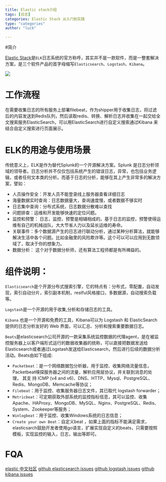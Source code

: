 ```yaml
---
title: Elastic stack介绍
tags: [日志]
categories: Elastic Stack 从入门到实践
type: "categories"
author: "luck"

---
```


#简介

[Elastic Stack](https://www.elastic.co/start)是```ELK```日志系统的官方称呼，其实并不是一款软件，而是一整套解决方案，是三个软件产品的首字母缩写```Elasticsearch```、```Logstash```、```Kibana```。

![](http://ocppiicaw.bkt.clouddn.com/image/elk/elk_filebeat01.png)

# 工作流程
在需要收集日志的所有服务上部署filebeat，作为shipper用于收集日志，将过滤后的内容发送到Redis队列，然后读取redis、转换、解析日志并收集在一起交给全文搜索服务ElasticSearch，可以用ElasticSearch进行自定义搜索通过Kibana 来结合自定义搜索进行页面展示。


# ELK的用途与使用场景
传统意义上，ELK是作为替代Splunk的一个开源解决方案。Splunk 是日志分析领域的领导者。日志分析并不仅仅包括系统产生的错误日志，异常，也包括业务逻辑，或者任何文本类的分析。而基于日志的分析，能够在其上产生非常多的解决方案，譬如：

- 人员操作安全：开发人员不能登录线上服务器查看详细日志
- 海量数据实时查询：日志数据量大，查询速度慢，或者数据不够实时
- 日志集中查询：分布式系统，日志数据分散难以查找
- 问题排查：运维和开发能够快速的定位问题。
- 监控和预警： 日志，监控，预警是相辅相成的。基于日志的监控，预警使得运维有自己的机械战队，大大节省人力以及延长运维的寿命。
- 关联事件：多个数据源产生的日志进行联动分析，通过某种分析算法，就能够解决生活中各个问题。比如金融里的风险欺诈等。这个可以可以应用到无数领域了，取决于你的想象力。
- 数据分析： 这个对于数据分析师，还有算法工程师都是有所裨益的。


# 组件说明：
```Elasticsearch```是个开源分布式搜索引擎，它的特点有：分布式，零配置，自动发现，索引自动分片，索引副本机制，restful风格接口，多数据源，自动搜索负载等。

```Logstash```是一个开源的用于收集,分析和存储日志的工具。

```Kibana``` 也是一个开源和免费的工具，Kibana可以为 Logstash 和 ElasticSearch 提供的日志分析友好的 Web 界面，可以汇总、分析和搜索重要数据日志。

```Beats```是elasticsearch公司开源的一款采集系统监控数据的代理agent，是在被监控服务器上以客户端形式运行的数据收集器的统称，可以直接把数据发送给Elasticsearch或者通过Logstash发送给Elasticsearch，然后进行后续的数据分析活动。Beats由如下组成:
-  ```Packetbeat```：是一个网络数据包分析器，用于监控、收集网络流量信息，Packetbeat嗅探服务器之间的流量，解析应用层协议，并关联到消息的处理， 其支  持 ICMP (v4 and v6)、DNS、HTTP、Mysql、PostgreSQL、Redis、MongoDB、Memcache等协议；
-  ```Filebeat```：用于监控、收集服务器日志文件，其已取代 logstash forwarder；
-  ```Metricbeat```：可定期获取外部系统的监控指标信息，其可以监控、收集Apache、HAProxy、MongoDB、MySQL、Nginx、PostgreSQL、Redis、System、Zookeeper等服务；
-  ```Winlogbeat```：用于监控、收集Windows系统的日志信息；
-  ```Create your own Beat```：自定义beat ，如果上面的指标不能满足需求，elasticsarch鼓励开发者使用go语言，扩展实现自定义的beats，只需要按照模板，实现监控的输入，日志，输出等即可。


# FQA
[elastic 中文社区](https://elasticsearch.cn/)
[github elasticsearch issues](https://github.com/elastic/elasticsearch/issues)
[github logstash issues](https://github.com/elastic/logstash/issues)
[github kibana issues](https://github.com/elastic/kibana/issues)



